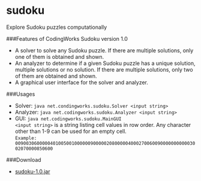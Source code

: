 sudoku
======

Explore Sudoku puzzles computationally

###Features of CodingWorks Sudoku version 1.0 

* A solver to solve any Sudoku puzzle. If there are multiple solutions, only one of them is obtained and shown.
* An analyzer to determine if a given Sudoku puzzle has a unique solution, multiple solutions or no solution. 
If there are multiple solutions, only two of them are obtained and shown.
* A graphical user interface for the solver and analyzer.

###Usages

* Solver: `java net.condingworks.sudoku.Solver <input string>`
* Analyzer: `java net.codingworks.sudoku.Analyzer <input string>` 
* GUI: `java net.codingworks.sudoku.MainGUI`   
`<input string>` is a string listing cell values in row order. Any character other than 1-9 can be used for an empty cell.  
`Example: 009003060000040100500100000090000020800000400027006009000000000003002070000850600`

###Download

* [sudoku-1.0.jar](http://www.codingworks.net/lib/sudoku-1.0.jar)

